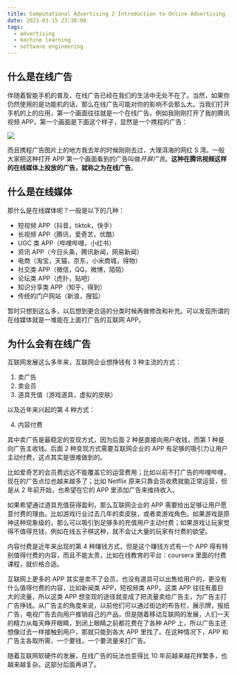 ```yaml
---
title: Computational Advertising 2 Introduction to Online Advertising
date: 2023-03-15 23:30:00
tags:
  - advertising
  - machine learning
  - software engineering
---
```


## 什么是在线广告

伴随着智能手机的普及，在线广告已经在我们的生活中无处不在了。当然，如果你仍然使用的是功能机的话，那么在线广告可能对你的影响不会那么大。当我们打开手机的上的应用，第一个画面往往就是一个在线广告。例如我刚刚打开了我的腾讯视频 APP，第一个画面是下面这个样子，显然是一个携程的广告：

<!--more-->

![](https://github.com/hailingu/hailingu.github.io/raw/master/images/open-screen-advertisement.jpeg?raw=true)

而且携程广告图片上的地方我去年的时候刚刚去过，大理洱海的网红 S 湾。一般大家把这种打开 APP 第一个画面看到的广告叫做*开屏广告*。**这种在腾讯视频这样的在线媒体上投放的广告，就称之为在线广告**。

## 什么是在线媒体

那什么是在线媒体呢？一般是以下的几种：

- 短视频 APP（抖音，tiktok，快手）
- 长视频 APP（腾讯，爱奇艺，优酷）
- UGC 类 APP（哔哩哔哩，小红书）
- 资讯 APP（今日头条，腾讯新闻，网易新闻）
- 电商（淘宝，天猫，京东，小米商城，得物）
- 社交类 APP（微信，QQ，微博，陌陌）
- 论坛类 APP（虎扑，贴吧）
- 知识分享类 APP（知乎，得到）
- 传统的门户网站（新浪，搜狐）

暂时只想到这么多，以后想到更合适的分类时候再做修改和补充。可以发现所谓的在线媒体就是一堆能在上面打广告的互联网 APP。

## 为什么会有在线广告

互联网发展这么多年来，互联网企业想挣钱有 3 种主流的方式：

1. 卖广告
2. 卖会员
3. 道具充值（游戏道具，虚拟的皮肤）

以及近年来兴起的第 4 种方式：

4. 内容付费

其中卖广告是最稳定的变现方式，因为后面 2 种是直接向用户收钱，而第 1 种是向广告主收钱。后面 2 种变现方式需要互联网企业的 APP 有足够的吸引力让用户主动付费，这点其实是很难做到的。

比如爱奇艺的会员费远远不能覆盖它的运营费用；比如以前不打广告的哔哩哔哩，现在的广告点位也越来越多了；比如 Netflix 原来只靠会员收费就能正常运营，但是从 2 年前开始，也希望在它的 APP 里添加广告来维持收入。

如果希望通过道具充值获得盈利，那么互联网企业的 APP 需要给出足够让用户愿意付费的理由。比如游戏行业过去几年的卖皮肤，或者卖游戏角色。如果游戏是原神这种现象级的，那么可以吸引到足够多的充值用户主动付费；如果游戏让玩家觉得不值得充钱，例如在线五子棋这种，就不会让大量的玩家有付费的欲望。

内容付费是近年来出现的第 4 种赚钱方式，但是这个赚钱方式有一个 APP 得有特别值得付费的内容，而且不能太贵，比如在线教育的平台：coursera 里面的付费课程，就价格合适。

互联网上更多的 APP 其实是卖不了会员，也没有道具可以出售给用户的，更没有什么值得付费的内容，比如新闻类 APP，短视频类 APP。这类 APP 往往有着巨大的流量，所以这类 APP 想变现的途径就变成了把流量卖给广告主，为广告主打广告挣钱。从广告主的角度来说，以前他们可以通过街边的布告栏，展示牌，报纸广告，电视广告去向用户推销自己的产品，但是随着移动互联网的发展，人们一天的精力从每天睁开眼睛，到闭上眼睛之前都花费在了各种 APP 上，所以广告主还想像过去一样接触到用户，那就只能到各大 APP 里找了。在这种情况下，APP 和广告主各取所需，一个要钱，一个要流量来打广告。

随着互联网软硬件的发展，在线广告的玩法也变得比 10 年前越来越花样繁多，也越来越复杂。这部分后面再讲了。
